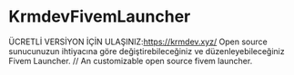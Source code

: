 # KrmdevFivemLauncher
ÜCRETLİ VERSİYON İÇİN ULAŞINIZ:https://krmdev.xyz/
Open source sunucunuzun ihtiyacına göre değiştirebileceğiniz ve düzenleyebileceğiniz Fivem Launcher. // An customizable open source fivem launcher.

